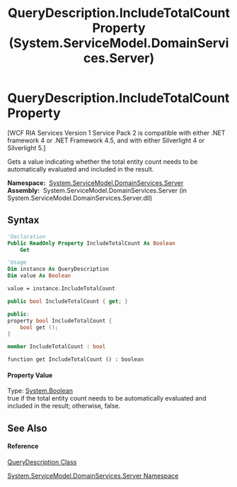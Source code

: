 ﻿---
title: QueryDescription.IncludeTotalCount Property  (System.ServiceModel.DomainServices.Server)
TOCTitle: IncludeTotalCount Property
ms:assetid: P:System.ServiceModel.DomainServices.Server.QueryDescription.IncludeTotalCount
ms:mtpsurl: https://msdn.microsoft.com/en-us/library/system.servicemodel.domainservices.server.querydescription.includetotalcount(v=VS.91)
ms:contentKeyID: 28754646
ms.date: 01/27/2012
mtps_version: v=VS.91
f1_keywords:
- System.ServiceModel.DomainServices.Server.QueryDescription.IncludeTotalCount
- System.ServiceModel.DomainServices.Server.QueryDescription.get_IncludeTotalCount
dev_langs:
- CSharp
- JScript
- VB
- FSharp
- c++
api_location:
- System.ServiceModel.DomainServices.Server.dll
api_name:
- System.ServiceModel.DomainServices.Server.QueryDescription.get_IncludeTotalCount
- System.ServiceModel.DomainServices.Server.QueryDescription.IncludeTotalCount
api_type:
- Managed
topic_type:
- apiref
- kbSyntax
product_family_name: VS
ROBOTS: INDEX,FOLLOW
---

# QueryDescription.IncludeTotalCount Property

\[WCF RIA Services Version 1 Service Pack 2 is compatible with either .NET framework 4 or .NET Framework 4.5, and with either Silverlight 4 or Silverlight 5.\]

Gets a value indicating whether the total entity count needs to be automatically evaluated and included in the result.

**Namespace:**  [System.ServiceModel.DomainServices.Server](ff423220\(v=vs.91\).md)  
**Assembly:**  System.ServiceModel.DomainServices.Server (in System.ServiceModel.DomainServices.Server.dll)

## Syntax

``` vb
'Declaration
Public ReadOnly Property IncludeTotalCount As Boolean
    Get
```

``` vb
'Usage
Dim instance As QueryDescription
Dim value As Boolean

value = instance.IncludeTotalCount
```

``` csharp
public bool IncludeTotalCount { get; }
```

``` c++
public:
property bool IncludeTotalCount {
    bool get ();
}
```

``` fsharp
member IncludeTotalCount : bool
```

``` jscript
function get IncludeTotalCount () : boolean
```

#### Property Value

Type: [System.Boolean](https://msdn.microsoft.com/en-us/library/a28wyd50)  
true if the total entity count needs to be automatically evaluated and included in the result; otherwise, false.  

## See Also

#### Reference

[QueryDescription Class](ff422741\(v=vs.91\).md)

[System.ServiceModel.DomainServices.Server Namespace](ff423220\(v=vs.91\).md)

